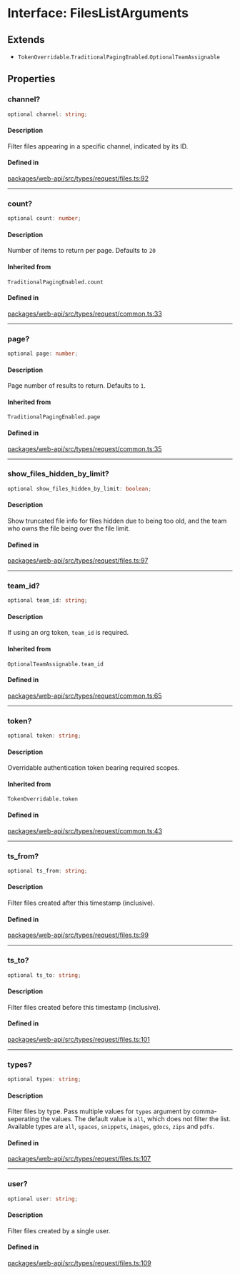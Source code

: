 # Interface: FilesListArguments

## Extends

- `TokenOverridable`.`TraditionalPagingEnabled`.`OptionalTeamAssignable`

## Properties

### channel?

```ts
optional channel: string;
```

#### Description

Filter files appearing in a specific channel, indicated by its ID.

#### Defined in

[packages/web-api/src/types/request/files.ts:92](https://github.com/slackapi/node-slack-sdk/blob/main/packages/web-api/src/types/request/files.ts#L92)

***

### count?

```ts
optional count: number;
```

#### Description

Number of items to return per page. Defaults to `20`

#### Inherited from

`TraditionalPagingEnabled.count`

#### Defined in

[packages/web-api/src/types/request/common.ts:33](https://github.com/slackapi/node-slack-sdk/blob/main/packages/web-api/src/types/request/common.ts#L33)

***

### page?

```ts
optional page: number;
```

#### Description

Page number of results to return. Defaults to `1`.

#### Inherited from

`TraditionalPagingEnabled.page`

#### Defined in

[packages/web-api/src/types/request/common.ts:35](https://github.com/slackapi/node-slack-sdk/blob/main/packages/web-api/src/types/request/common.ts#L35)

***

### show\_files\_hidden\_by\_limit?

```ts
optional show_files_hidden_by_limit: boolean;
```

#### Description

Show truncated file info for files hidden due to being too old, and the team who owns the file
being over the file limit.

#### Defined in

[packages/web-api/src/types/request/files.ts:97](https://github.com/slackapi/node-slack-sdk/blob/main/packages/web-api/src/types/request/files.ts#L97)

***

### team\_id?

```ts
optional team_id: string;
```

#### Description

If using an org token, `team_id` is required.

#### Inherited from

`OptionalTeamAssignable.team_id`

#### Defined in

[packages/web-api/src/types/request/common.ts:65](https://github.com/slackapi/node-slack-sdk/blob/main/packages/web-api/src/types/request/common.ts#L65)

***

### token?

```ts
optional token: string;
```

#### Description

Overridable authentication token bearing required scopes.

#### Inherited from

`TokenOverridable.token`

#### Defined in

[packages/web-api/src/types/request/common.ts:43](https://github.com/slackapi/node-slack-sdk/blob/main/packages/web-api/src/types/request/common.ts#L43)

***

### ts\_from?

```ts
optional ts_from: string;
```

#### Description

Filter files created after this timestamp (inclusive).

#### Defined in

[packages/web-api/src/types/request/files.ts:99](https://github.com/slackapi/node-slack-sdk/blob/main/packages/web-api/src/types/request/files.ts#L99)

***

### ts\_to?

```ts
optional ts_to: string;
```

#### Description

Filter files created before this timestamp (inclusive).

#### Defined in

[packages/web-api/src/types/request/files.ts:101](https://github.com/slackapi/node-slack-sdk/blob/main/packages/web-api/src/types/request/files.ts#L101)

***

### types?

```ts
optional types: string;
```

#### Description

Filter files by type. Pass multiple values for `types` argument by comma-seperating the values.
The default value is `all`, which does not filter the list.
Available types are `all`, `spaces`, `snippets`, `images`, `gdocs`, `zips` and `pdfs`.

#### Defined in

[packages/web-api/src/types/request/files.ts:107](https://github.com/slackapi/node-slack-sdk/blob/main/packages/web-api/src/types/request/files.ts#L107)

***

### user?

```ts
optional user: string;
```

#### Description

Filter files created by a single user.

#### Defined in

[packages/web-api/src/types/request/files.ts:109](https://github.com/slackapi/node-slack-sdk/blob/main/packages/web-api/src/types/request/files.ts#L109)

